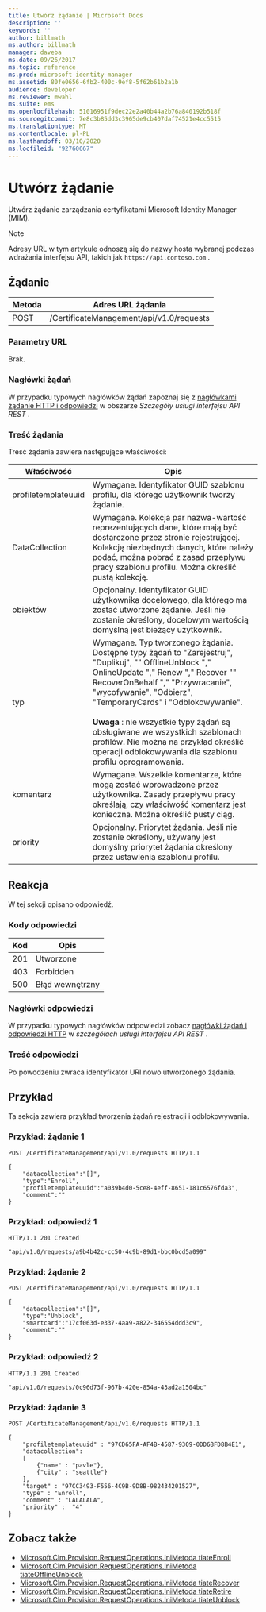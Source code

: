```yaml
---
title: Utwórz żądanie | Microsoft Docs
description: ''
keywords: ''
author: billmath
ms.author: billmath
manager: daveba
ms.date: 09/26/2017
ms.topic: reference
ms.prod: microsoft-identity-manager
ms.assetid: 80fe0656-6fb2-400c-9ef8-5f62b61b2a1b
audience: developer
ms.reviewer: mwahl
ms.suite: ems
ms.openlocfilehash: 51016951f9dec22e2a40b44a2b76a840192b518f
ms.sourcegitcommit: 7e8c3b85dd3c3965de9cb407daf74521e4cc5515
ms.translationtype: MT
ms.contentlocale: pl-PL
ms.lasthandoff: 03/10/2020
ms.locfileid: "92760667"
---
```

# <a name="create-request"></a>Utwórz żądanie
Utwórz żądanie zarządzania certyfikatami Microsoft Identity Manager (MIM).

>[!NOTE]
>Adresy URL w tym artykule odnoszą się do nazwy hosta wybranej podczas wdrażania interfejsu API, takich jak `https://api.contoso.com` .

## <a name="request"></a>Żądanie

Metoda  |Adres URL żądania  
---------|---------
POST     |/CertificateManagement/api/v1.0/requests

### <a name="url-parameters"></a>Parametry URL
Brak.

### <a name="request-headers"></a>Nagłówki żądań
W przypadku typowych nagłówków żądań zapoznaj się z [nagłówkami żądanie HTTP i odpowiedzi](certificate-management-rest-api-service-details.md#http-request-and-response-headers) w obszarze *Szczegóły usługi interfejsu API REST* .

### <a name="request-body"></a>Treść żądania
Treść żądania zawiera następujące właściwości:

Właściwość | Opis
---------|-----------
profiletemplateuuid | Wymagane. Identyfikator GUID szablonu profilu, dla którego użytkownik tworzy żądanie.
DataCollection | Wymagane. Kolekcja par nazwa-wartość reprezentujących dane, które mają być dostarczone przez stronie rejestrującej. Kolekcję niezbędnych danych, które należy podać, można pobrać z zasad przepływu pracy szablonu profilu. Można określić pustą kolekcję.
obiektów | Opcjonalny. Identyfikator GUID użytkownika docelowego, dla którego ma zostać utworzone żądanie. Jeśli nie zostanie określony, docelowym wartością domyślną jest bieżący użytkownik.
typ | Wymagane. Typ tworzonego żądania. Dostępne typy żądań to "Zarejestruj", "Duplikuj", "" OfflineUnblock "," OnlineUpdate "," Renew "," Recover "" RecoverOnBehalf "," "Przywracanie", "wycofywanie", "Odbierz", "TemporaryCards" i "Odblokowywanie".<br/><br/>**Uwaga** : nie wszystkie typy żądań są obsługiwane we wszystkich szablonach profilów. Nie można na przykład określić operacji odblokowywania dla szablonu profilu oprogramowania.
komentarz | Wymagane. Wszelkie komentarze, które mogą zostać wprowadzone przez użytkownika. Zasady przepływu pracy określają, czy właściwość komentarz jest konieczna. Można określić pusty ciąg.
priority | Opcjonalny. Priorytet żądania. Jeśli nie zostanie określony, używany jest domyślny priorytet żądania określony przez ustawienia szablonu profilu.


## <a name="response"></a>Reakcja
W tej sekcji opisano odpowiedź.

### <a name="response-codes"></a>Kody odpowiedzi

Kod  |Opis  
---------|---------
201 | Utworzone
403 | Forbidden
500 | Błąd wewnętrzny

### <a name="response-headers"></a>Nagłówki odpowiedzi
W przypadku typowych nagłówków odpowiedzi zobacz [nagłówki żądań i odpowiedzi HTTP](certificate-management-rest-api-service-details.md#http-request-and-response-headers) w *szczegółach usługi interfejsu API REST* .

### <a name="response-body"></a>Treść odpowiedzi
Po powodzeniu zwraca identyfikator URI nowo utworzonego żądania.

## <a name="example"></a>Przykład
Ta sekcja zawiera przykład tworzenia żądań rejestracji i odblokowywania.

### <a name="example-request-1"></a>Przykład: żądanie 1

```
POST /CertificateManagement/api/v1.0/requests HTTP/1.1

{
    "datacollection":"[]",
    "type":"Enroll",
    "profiletemplateuuid":"a039b4d0-5ce8-4eff-8651-181c6576fda3",
    "comment":""
}
```

### <a name="example-response-1"></a>Przykład: odpowiedź 1

```
HTTP/1.1 201 Created

"api/v1.0/requests/a9b4b42c-cc50-4c9b-89d1-bbc0bcd5a099"
```

### <a name="example-request-2"></a>Przykład: żądanie 2

```
POST /CertificateManagement/api/v1.0/requests HTTP/1.1

{  
    "datacollection":"[]",
    "type":"Unblock",
    "smartcard":"17cf063d-e337-4aa9-a822-346554ddd3c9",
    "comment":""
}
```

### <a name="example-response-2"></a>Przykład: odpowiedź 2

```
HTTP/1.1 201 Created

"api/v1.0/requests/0c96d73f-967b-420e-854a-43ad2a1504bc"
```       

### <a name="example-request-3"></a>Przykład: żądanie 3

```
POST /CertificateManagement/api/v1.0/requests HTTP/1.1

{
    "profiletemplateuuid" : "97CD65FA-AF4B-4587-9309-0DD6BFD8B4E1",
    "datacollection":
    [
        {"name" : "pavle"},
        {"city" : "seattle"}
    ],
    "target" : "97CC3493-F556-4C9B-9D8B-982434201527",
    "type" : "Enroll",
    "comment" : "LALALALA",
    "priority" :  "4"
}
```

## <a name="see-also"></a>Zobacz także

- [Microsoft.Clm.Provision.RequestOperations.IniMetoda tiateEnroll](https://msdn.microsoft.com/library/windows/desktop/microsoft.clm.provision.requestoperations.initiateenroll.aspx)
- [Microsoft.Clm.Provision.RequestOperations.IniMetoda tiateOfflineUnblock](https://msdn.microsoft.com/library/windows/desktop/microsoft.clm.provision.requestoperations.initiateofflineunblock.aspx)
- [Microsoft.Clm.Provision.RequestOperations.IniMetoda tiateRecover](https://msdn.microsoft.com/library/windows/desktop/microsoft.clm.provision.requestoperations.initiaterecover.aspx)
- [Microsoft.Clm.Provision.RequestOperations.IniMetoda tiateRetire](https://msdn.microsoft.com/library/windows/desktop/microsoft.clm.provision.requestoperations.initiateretire.aspx)
- [Microsoft.Clm.Provision.RequestOperations.IniMetoda tiateUnblock](https://msdn.microsoft.com/library/windows/desktop/microsoft.clm.provision.requestoperations.initiateunblock.aspx)
